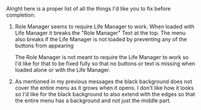 Alright here is a proper list of all the things I'd like you to fix before completion:

1) Role Manager seems to require Life Manager to work. When loaded with Life Manager it breaks the "Role Manager" Text at the top. 
   The menu also breaks if the Life Manager is not loaded by preventing any of the buttons from appearing

   The Role Manager is not meant to require the Life Manager to work so I'd like for that to be fixed fully so that no buttons or text is missing when loaded alone or with the Life Manager.

2) As mentioned in my previous messages the black background does not cover the entire menu as it grows when it opens.
   I don't like how it looks so I'd like for the black background to also extend with the edges so that the entire menu has a background and not just the middle part.